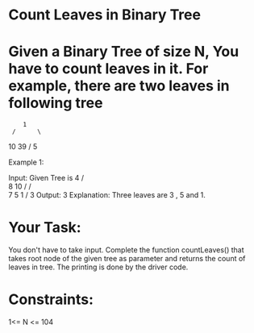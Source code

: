 # Count Leaves in Binary Tree

# Given a Binary Tree of size N, You have to count leaves in it. For example, there are two leaves in following tree

        1
     /      \
   10      39
  /
5

 

Example 1:


Input:
Given Tree is 
               4
             /   \
            8     10
           /     /   \
          7     5     1
         /
        3 
Output:
3
Explanation: 
Three leaves are 3 , 5 and 1.
 

# Your Task:
You don't have to take input. Complete the function countLeaves() that takes root node of the given tree as parameter and returns the count of leaves in tree. The printing is done by the driver code.
 

# Constraints:
1<= N <= 104
